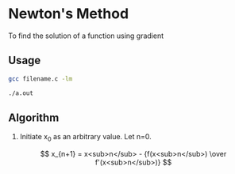 # Newton's Method
To find the solution of a function using gradient

## Usage
```bash
gcc filename.c -lm
```
```bash
./a.out
```

## Algorithm
1. Initiate x<sub>0</sub> as an arbitrary value. Let n=0.


$$ x_{n+1} = x<sub>n</sub> - {f(x<sub>n</sub>) \over f'(x<sub>n</sub>)} $$



